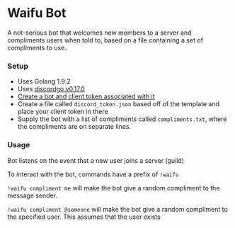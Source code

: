 Waifu Bot
==========

A not-serious bot that welcomes new members to a server and compliments users when told to, 
based on a file containing a set of compliments to use.

### Setup
- Uses Golang 1.9.2
- Uses [discordgo v0.17.0](https://github.com/bwmarrin/discordgo)
- [Create a bot and client token associated with it](https://github.com/reactiflux/discord-irc/wiki/Creating-a-discord-bot-&-getting-a-token)
- Create a file called `discord_token.json` based off of the template and place your client token in there
- Supply the bot with a list of compliments called `compliments.txt`, where the compliments are on separate lines.

### Usage

Bot listens on the event that a new user joins a server (guild)

To interact with the bot, commands have a prefix of `!waifu`

`!waifu compliment me` will make the bot give a random compliment to the message sender.

`!waifu compliment @someone` will make the bot give a random compliment to the specified user. This assumes that the user exists
